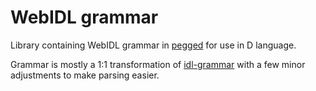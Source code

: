 # WebIDL grammar

Library containing WebIDL grammar in [pegged](https://code.dlang.org/packages/pegged) for use in D language.

Grammar is mostly a 1:1 transformation of [idl-grammar](https://heycam.github.io/webidl/#idl-grammar) with a few minor adjustments to make parsing easier.
